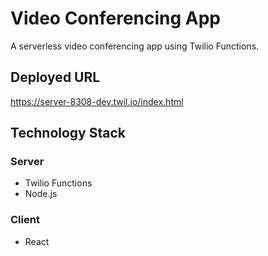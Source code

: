 # Video Conferencing App

A serverless video conferencing app using Twilio Functions.

## Deployed URL

<https://server-8308-dev.twil.io/index.html>

## Technology Stack

### Server

- Twilio Functions
- Node.js

### Client

- React
